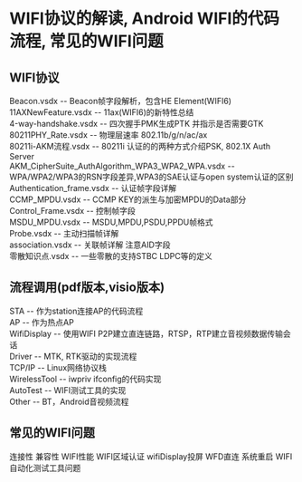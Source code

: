 # WIFI协议的解读, Android WIFI的代码流程, 常见的WIFI问题  

## WIFI协议  
  Beacon.vsdx -- Beacon帧字段解析，包含HE Element(WIFI6)  
  11AXNewFeature.vsdx -- 11ax(WIFI6)的新特性总结   
  4-way-handshake.vsdx -- 四次握手PMK生成PTK 并指示是否需要GTK    
  80211PHY_Rate.vsdx -- 物理层速率 802.11b/g/n/ac/ax   
  80211i-AKM流程.vsdx -- 80211i 认证的的两种方式介绍PSK, 802.1X Auth Server   
  AKM_CipherSuite_AuthAlgorithm_WPA3_WPA2_WPA.vsdx -- WPA/WPA2/WPA3的RSN字段差异,WPA3的SAE认证与open system认证的区别  
  Authentication_frame.vsdx -- 认证帧字段详解  
  CCMP_MPDU.vsdx -- CCMP KEY的派生与加密MPDU的Data部分  
  Control_Frame.vsdx -- 控制帧字段  
  MSDU_MPDU.vsdx -- MSDU,MPDU,PSDU,PPDU帧格式  
  Probe.vsdx -- 主动扫描帧详解  
  association.vsdx -- 关联帧详解 注意AID字段   
  零散知识点.vsdx -- 一些零散的支持STBC LDPC等的定义   

## 流程调用(pdf版本,visio版本)  
  STA -- 作为station连接AP的代码流程   
  AP -- 作为热点AP   
  WifiDisplay -- 使用WIFI P2P建立直连链路，RTSP，RTP建立音视频数据传输会话   
  Driver -- MTK, RTK驱动的实现流程   
  TCP/IP -- Linux网络协议栈   
  WirelessTool -- iwpriv ifconfig的代码实现  
  AutoTest -- WIFI测试工具的实现  
  Other -- BT，Android音视频流程   

  
  
  
  
## 常见的WIFI问题  
  连接性 兼容性 WIFI性能 WIFI区域认证 wifiDisplay投屏 WFD直连 系统重启 WIFI自动化测试工具问题  
  
